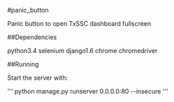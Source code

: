 #panic_button

Panic button to open TxSSC dashboard fullscreen

##Dependencies

python3.4
selenium
django1.6
chrome
chromedriver

##Running

Start the server with:

'''
python manage.py runserver 0.0.0.0:80 --insecure
'''
